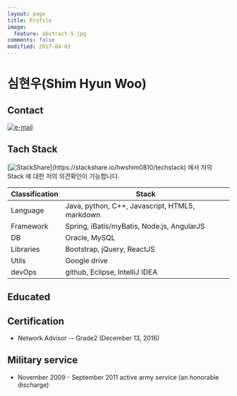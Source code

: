 ```yaml
---
layout: page
title: Profile
image:
  feature: abstract-5.jpg
comments: false
modified: 2017-04-03
---
```


# 심현우(Shim Hyun Woo)

## Contact
[![e-mail](https://img.shields.io/badge/email-hwshim8808@gmail.com-blue.svg)](mailto:hwshim8808@gmail.com)

## Tach Stack
[![StackShare](https://img.shields.io/badge/tech-stack(CLICK!)-0690fa.svg?style=flat)](https://stackshare.io/hwshim0810/techstack) 에서 저의 Stack 에 대한 저의 의견확인이 가능합니다.

| Classification  | Stack |
| ------------- | ------------- |
| Language  | Java, python, C++, Javascript, HTML5, markdown  |
| Framework | Spring, iBatis/myBatis, Node.js, AngularJS  |
| DB  | Oracle, MySQL  |
| Libraries | Bootstrap, jQuery, ReactJS  |
| Utils  | Google drive  |
| devOps  | github, Eclipse, IntelliJ IDEA  |

## Educated

## Certification
- Network Advisor -- Grade2 (December 13, 2016)

## Military service
- November 2009 - September 2011 active army service (an honorable discharge)